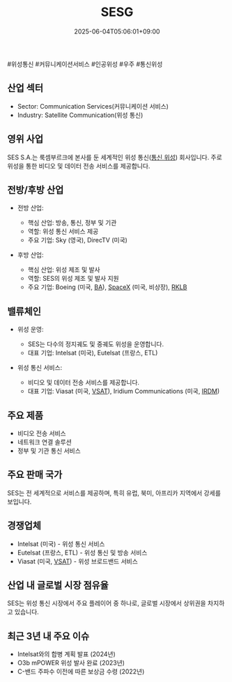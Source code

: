 ﻿---
title: "SESG"
date: 2025-06-04T05:06:01+09:00
lastmod: 2025-06-04T05:06:01+09:00
type: docs
sidebar:
  open: true
weight: 782
---
<div style="display:none">
  <meta property="article:published_time" content="2025-06-03T20:06:01Z" />
  <meta property="article:modified_time" content="2025-06-03T20:06:01Z" />
</div>
#위성통신 #커뮤니케이션서비스 #인공위성 #우주 #통신위성 

## 산업 섹터

- Sector: Communication Services(커뮤니케이션 서비스)
- Industry: Satellite Communication(위성 통신)

## 영위 사업

SES S.A.는 룩셈부르크에 본사를 둔 세계적인 위성 통신([통신 위성](/industry-study/통신-위성/)) 회사입니다. 주로 위성을 통한 비디오 및 데이터 전송 서비스를 제공합니다.

## 전방/후방 산업

- 전방 산업:
    
    - 핵심 산업: 방송, 통신, 정부 및 기관
    - 역할: 위성 통신 서비스 제공
    - 주요 기업: Sky (영국), DirecTV (미국)
- 후방 산업:
    
    - 핵심 산업: 위성 제조 및 발사
    - 역할: SES의 위성 제조 및 발사 지원
    - 주요 기업: Boeing (미국, [BA](/company-analysis/ba/)), [SpaceX](/company-analysis/spacex/) (미국, 비상장), [RKLB](/company-analysis/rklb/)

## 밸류체인

- 위성 운영:
    
    - SES는 다수의 정지궤도 및 중궤도 위성을 운영합니다.
    - 대표 기업: Intelsat (미국), Eutelsat (프랑스, ETL)
    
- 위성 통신 서비스:
    
    - 비디오 및 데이터 전송 서비스를 제공합니다.
    - 대표 기업: Viasat (미국, [VSAT](/company-analysis/vsat/)), Iridium Communications (미국, [IRDM](/company-analysis/irdm/))

## 주요 제품

- 비디오 전송 서비스
- 네트워크 연결 솔루션
- 정부 및 기관 통신 서비스

## 주요 판매 국가

SES는 전 세계적으로 서비스를 제공하며, 특히 유럽, 북미, 아프리카 지역에서 강세를 보입니다.

## 경쟁업체

- Intelsat (미국) - 위성 통신 서비스
- Eutelsat (프랑스, ETL) - 위성 통신 및 방송 서비스
- Viasat (미국, [VSAT](/company-analysis/vsat/)) - 위성 브로드밴드 서비스

## 산업 내 글로벌 시장 점유율

SES는 위성 통신 시장에서 주요 플레이어 중 하나로, 글로벌 시장에서 상위권을 차지하고 있습니다.

## 최근 3년 내 주요 이슈

- Intelsat와의 합병 계획 발표 (2024년)
- O3b mPOWER 위성 발사 완료 (2023년)
- C-밴드 주파수 이전에 따른 보상금 수령 (2022년)
